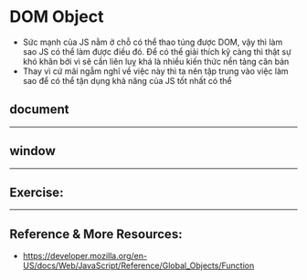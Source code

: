 # DOM Object
- Sức mạnh của JS nằm ở chỗ có thể thao túng được DOM, vậy thì làm sao JS có thể làm được điều đó. Để có thể giải thích kỹ càng thì thật sự khó khăn bởi vì sẽ cần liên luỵ khá là nhiều kiến thức nền tảng căn bản
- Thay vì cứ mãi ngẫm nghĩ về việc này thì ta nên tập trung vào việc làm sao để có thể tận dụng khả năng của JS tốt nhất có thể

## document


---

## window

---
## Exercise:

---

## Reference & More Resources: 
* https://developer.mozilla.org/en-US/docs/Web/JavaScript/Reference/Global_Objects/Function
